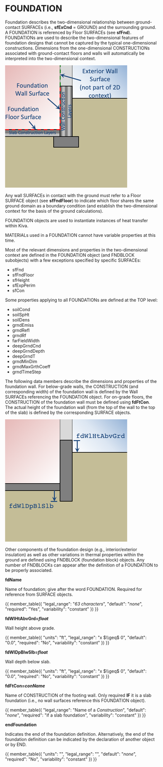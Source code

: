 # FOUNDATION

Foundation describes the two-dimensional relationship between ground-contact SURFACEs (i.e., **sfExCnd** = GROUND) and the surrounding ground. A FOUNDATION is referenced by Floor SURFACEs (see **sfFnd**). FOUNDATIONs are used to describe the two-dimensional features of foundation designs that cannot be captured by the typical one-dimensional constructions. Dimensions from the one-dimensional CONSTRUCTIONs associated with ground-contact floors and walls will automatically be interpreted into the two-dimensional context.

![Two-dimensional context](../assets/images/fd_context.png)

Any wall SURFACEs in contact with the ground must refer to a Floor SURFACE object (see **sfFndFloor**) to indicate which floor shares the same ground domain as a boundary condition (and establish the two-dimensional context for the basis of the ground calculations).

FOUNDATION objects are used to instantiate instances of heat transfer within Kiva.

MATERIALs used in a FOUNDATION cannot have variable properties at this time.

Most of the relevant dimensions and properties in the two-dimensional context are defined in the FOUNDATION object (and FNDBLOCK subobjects) with a few exceptions specified by specific SURFACEs:

- sfFnd
- sfFndFloor
- sfHeight
- sfExpPerim
- sfCon

Some properties applying to all FOUNDATIONs are defined at the TOP level:

- soilCond
- soilSpHt
- soilDens
- grndEmiss
- grndRefl
- grndRf
- farFieldWidth
- deepGrndCnd
- deepGrndDepth
- deepGrndT
- grndMinDim
- grndMaxGrthCoeff
- grndTimeStep

The following data members describe the dimensions and properties of the foundation wall. For below-grade walls, the CONSTRUCTION (and corresponding width) of the foundation wall is defined by the Wall SURFACEs referencing the FOUNDATION object. For on-grade floors, the CONSTRUCTION of the foundation wall must be defined using **fdFtCon**. The actual height of the foundation wall (from the top of the wall to the top of the slab) is defined by the corresponding SURFACE objects.

![Foundation wall dimensions](../assets/images/fd_dims.png)

 Other components of the foundation design (e.g., interior/exterior insulation) as well as other variations in thermal properties within the ground are defined using FNDBLOCK (foundation block) objects. Any number of FNDBLOCKs can appear after the definition of a FOUNDATION to be properly associated.

**fdName**

Name of foundation; give after the word FOUNDATION. Required for reference from SURFACE objects.

{{
  member_table({
    "legal_range": "*63 characters*",
    "default": "*none*", 
    "required": "Yes",
    "variability": "constant" 
  })
}}

**fdWlHtAbvGrd=*float***

Wall height above grade.

{{
  member_table({
    "units": "ft",
    "legal_range": "x $\\geq$ 0", 
    "default": "0.0",
    "required": "No",
    "variability": "constant" 
  })
}}

**fdWlDpBlwSlb=*float***

<!-- TODO: Optionally below grade? -->
Wall depth below slab.

{{
  member_table({
    "units": "ft",
    "legal_range": "x $\\geq$ 0", 
    "default": "0.0",
    "required": "No",
    "variability": "constant" 
  })
}}

**fdFtCon=*conName***

Name of CONSTRUCTION of the footing wall. Only required **IF** it is a slab foundation (i.e., no wall surfaces reference this FOUNDATION object).

{{
  member_table({
    "legal_range": "Name of a *Construction*",
    "default": "*none*", 
    "required": "if a slab foundation",
    "variability": "constant" 
  })
}}

**endFoundation**

Indicates the end of the foundation definition. Alternatively, the end of the foundation definition can be indicated by the declaration of another object or by END.

{{
  member_table({
    "units": "",
    "legal_range": "", 
    "default": "*none*",
    "required": "No",
    "variability": "constant" 
  })
}}
